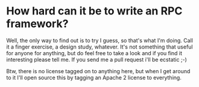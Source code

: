 How hard can it be to write an RPC framework?
=============================================


Well, the only way to find out is to try I guess, so that's what I'm
doing.  Call it a finger exercise, a design study, whatever. It's not
something that useful for anyone for anything, but do feel free to
take a look and if you find it interesting please tell me. If you send
me a pull request i'll be ecstatic ;-)

Btw, there is no license tagged on to anything here, but when I get 
around to it I'll open source this by tagging an Apache 2 license
to everything.

